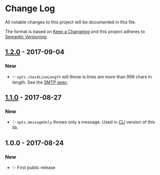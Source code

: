 # Change Log
All notable changes to this project will be documented in this file.

The format is based on [Keep a Changelog](http://keepachangelog.com/)
and this project adheres to [Semantic Versioning](http://semver.org/).

## [1.2.0] - 2017-09-04
### New
- ✨ `opts.checkLineLength` will throw is lines are more than 999 chars in length. See the [SMTP spec](https://tools.ietf.org/html/rfc821).

## [1.1.0] - 2017-08-27
### New
- ✨ `opts.messageOnly` throws only a message. Used in [CLI](https://github.com/codsen/email-all-chars-within-ascii-cli/) version of this lib.

## 1.0.0 - 2017-08-24
### New
- ✨ First public release

[1.2.0]: https://github.com/codsen/email-all-chars-within-ascii/compare/v1.1.1...v1.2.0
[1.1.0]: https://github.com/codsen/email-all-chars-within-ascii/compare/v1.0.0...v1.1.0
